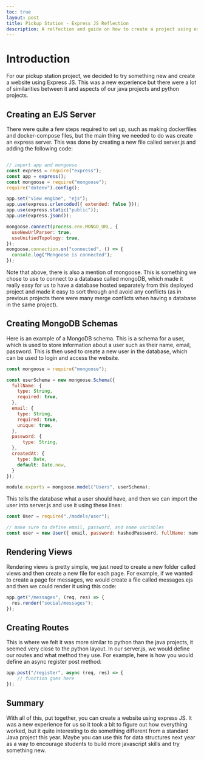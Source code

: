 ```yaml
---
toc: true
layout: post
title: Pickup Station - Express JS Reflection
description: A relfection and guide on how to create a project using express JS
---
```


# Introduction

For our pickup station project, we decided to try something new and create a website using Express JS. This was a new experience but there were a lot of similarities between it and aspects of our java projects and python projects. 

## Creating an EJS Server

There were quite a few steps required to set up, such as making dockerfiles and docker-compose files, but the main thing we needed to do was create an express server. This was done by creating a new file called server.js and adding the following code:

```javascript

// import app and mongoose
const express = require("express");
const app = express();
const mongoose = require("mongoose");
require("dotenv").config();

app.set("view engine", "ejs");
app.use(express.urlencoded({ extended: false }));
app.use(express.static("public"));
app.use(express.json());

mongoose.connect(process.env.MONGO_URL, {
  useNewUrlParser: true,
  useUnifiedTopology: true,
});
mongoose.connection.on("connected", () => {
  console.log("Mongoose is connected");
});

```

Note that above, there is also a mention of mongoose. This is something we chose to use to connect to a database called mongoDB, which made it really easy for us to have a database hosted separately from this deployed project and made it easy to sort through and avoid any conflicts (as in previous projects there were many merge conflicts when having a database in the same project).

## Creating MongoDB Schemas

Here is an example of a MongoDB schema. This is a schema for a user, which is used to store information about a user such as their name, email, password. This is then used to create a new user in the database, which can be used to login and access the website.

```javascript
const mongoose = require("mongoose");

const userSchema = new mongoose.Schema({
  fullName: {
    type: String,
    required: true,
  },
  email: {
    type: String,
    required: true,
    unique: true,
  },
  password: {
      type: String,
  },
  createdAt: {
    type: Date,
    default: Date.now,
  }
});

module.exports = mongoose.model("Users", userSchema);
```

This tells the database what a user should have, and then we can import the user into server.js and use it using these lines:

```javascript
const User = require("./models/user");

// make sure to define email, password, and name variables
const user = new User({ email, password: hashedPassword, fullName: name });
```

## Rendering Views

Rendering views is pretty simple, we just need to create a new folder called views and then create a new file for each page. For example, if we wanted to create a page for messages, we would create a file called messages.ejs and then we could render it using this code:

```javascript
app.get("/messages", (req, res) => {
  res.render("social/messages");
});
```

## Creating Routes

This is where we felt it was more similar to python than the java projects, it seemed very close to the python layout. In our server.js, we would define our routes and what method they use. For example, here is how you would define an async register post method:

```javascript
app.post("/register", async (req, res) => {
    // function goes here
});
```

## Summary

With all of this, put together, you can create a website using express JS. It was a new experience for us so it took a bit to figure out how everything worked, but it quite interesting to do something different from a standard Java project this year. Maybe you can use this for data structures next year as a way to encourage students to build more javascript skills and try something new.


